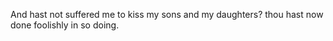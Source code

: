 And hast not suffered me to kiss my sons and my daughters? thou hast now done foolishly in so doing.
